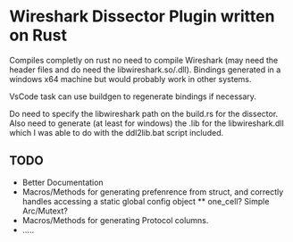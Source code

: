 # Wireshark Dissector Plugin written on Rust
Compiles completly on rust no need to compile Wireshark (may need the header files and do need the libwireshark.so/.dll). Bindings generated in a windows x64 machine but would probably work in other systems. 

VsCode task can use buildgen to regenerate bindings if necessary. 

Do need to specify the libwireshark path on the build.rs for the dissector. Also need to generate (at least for windows) the .lib for the libwireshark.dll which I was able to do with the ddl2lib.bat script included.

## TODO
* Better Documentation
* Macros/Methods for generating prefenrence from struct, and correctly handles accessing a static global config object
** one_cell? Simple Arc/Mutext?
* Macros/Methods for generating Protocol columns.
* ..... 
